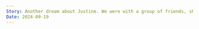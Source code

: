 ```yaml
---
Story: Another dream about Justine. We were with a group of friends, she has this lower back pain. Clement was in the dream.There was a snippet about rats in a car, they were shot out. They were roaming the land and they were getting smarter or something, gaining concentration. idk what to make of this.
Date: 2024-09-19
---
```

